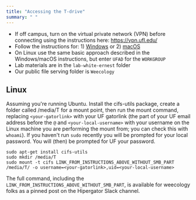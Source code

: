 ```yaml
---
title: "Accessing the T-drive"
summary: " "
---
```


- If off campus, turn on the virtual private network (VPN) before connecting using the instructions here: https://vpn.ufl.edu/
- Follow the instructions for: 1) [Windows](https://wec.ifas.ufl.edu/resources/it--computer-support/mapping-your-t-and-u-drives/) or 2) [macOS](https://wec.ifas.ufl.edu/resources/it--computer-support/mapping-your-t-and-u-drives-mac/)
- On Linux use the same basic approach described in the Windows/macOS instructions, but enter `UFAD` for the `WORKGROUP`
- Lab materials are in the `lab-white-ernest` folder
- Our public file serving folder is `Weecology`

## Linux

Assuming you're running Ubuntu. Install the cifs-utils package, create a folder called /media/T for a mount point, then run the mount command, replacing `<your-gatorlink>` with your UF gatorlink (the part of your UF email address before the `@` and `<your-local-username>` with your username on the Linux machine you are performing the mount from; you can check this with `whoami`). If you haven't run `sudo` recently you will be prompted for your local password. You will (then) be prompted for UF your password.

```
sudo apt-get install cifs-utils
sudo mkdir /media/T
sudo mount -t cifs LINK_FROM_INSTRUCTIONS_ABOVE_WITHOUT_SMB_PART /media/T/ -o username=<your-gatorlink>,uid=<your-local-username>
```

The full command, including the `LINK_FROM_INSTRUCTIONS_ABOVE_WITHOUT_SMB_PART`, is available for weecology folks as a pinned post on the Hipergator Slack channel.

